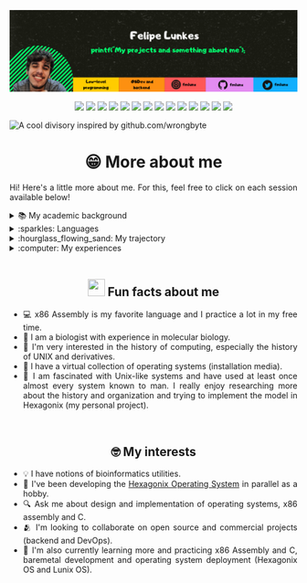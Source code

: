 [![Header](https://raw.githubusercontent.com/felipenlunkes/felipenlunkes/master/img/header.png "My Twitter account")](https://twitter.com/felipeldev/)

<div align="center">

[![](https://img.shields.io/badge/OS-Linux-informational?style=flat&logo=linux&logoColor=white&color=2bbc8a)](https://github.com/felipenlunkes)
[![](https://img.shields.io/badge/OS-FreeBSD-informational?style=flat&logo=freebsd&logoColor=white&color=2bbc8a)](https://github.com/felipenlunkes)
[![](https://img.shields.io/badge/OS-macOS-informational?style=flat&logo=macos&logoColor=white&color=2bbc8a)](https://github.com/felipenlunkes)
[![](https://img.shields.io/badge/OS-Windows-informational?style=flat&logo=windows&logoColor=white&color=2bbc8a)](https://github.com/felipenlunkes)
[![](https://img.shields.io/badge/Code-Make-informational?style=flat&logo=cmake&logoColor=white&color=2bbc8a)](https://github.com/felipenlunkes)
[![](https://img.shields.io/badge/Code-Assembly-informational?style=flat&logo=assembly&logoColor=white&color=2bbc8a)](https://github.com/felipenlunkes)
[![](https://img.shields.io/badge/Code-Java-informational?style=flat&logo=openjdk&logoColor=white&color=2bbc8a)](https://github.com/felipenlunkes)
[![](https://img.shields.io/badge/Code-C-informational?style=flat&logo=c&logoColor=white&color=2bbc8a)](https://github.com/felipenlunkes)
[![](https://img.shields.io/badge/Code-VisualBasic-informational?style=flat&logo=.net&logoColor=white&color=2bbc8a)](https://github.com/felipenlunkes)
[![](https://img.shields.io/badge/Code-Python-informational?style=flat&logo=python&logoColor=white&color=2bbc8a)](https://github.com/felipenlunkes)
[![](https://img.shields.io/badge/Code-Markdown-informational?style=flat&logo=markdown&logoColor=white&color=2bbc8a)](https://github.com/felipenlunkes)
[![](https://img.shields.io/badge/DB-MySQL-informational?style=flat&logo=mysql&logoColor=white&color=2bbc8a)](https://github.com/felipenlunkes)
[![](https://img.shields.io/badge/Shell-Bash-informational?style=flat&logo=gnu-bash&logoColor=white&color=2bbc8a)](https://github.com/felipenlunkes)
[![](https://img.shields.io/badge/Arduino-Arduino-informational?style=flat&logo=arduino&logoColor=white&color=2bbc8a)](https://github.com/felipenlunkes)

</div>

![A cool divisory inspired by github.com/wrongbyte](https://i.imgur.com/waxVImv.png)

<div align="center">

# 😁 More about me

</div>

<div align="justify">

Hi! Here's a little more about me. For this, feel free to click on each session available below!

<details title="My academic background" align='left'>
<br>
<summary align='left'>📚 My academic background</summary>

I have a computer technician from Escola Técnica Vital Brasil (2013) where I became familiar with notions of hardware, robotics, HTML/CSS, Pascal, Delphi, C, Java, SQL and VisualBasic. I've also become a self-taught x86 Assembly developer ever since. During high school with technical training, I worked as a computer instructor for all ages, with the federal government program Telecentros.BR (Brazil).

Later I graduated with a bachelor's degree in Biological Sciences from the Universidade Federal de Minas Gerais (UFMG), with an emphasis on Biotechnology and Health, focusing on the areas of Bioinformatics, Biochemistry and Molecular Biology.

</details>

<details title="Languages" align='left'>
<br>
<summary align='left'>:sparkles: Languages</summary>

| Language      | Proficiency     |
|:-------------:|:---------------:|
| Portuguese    | Fluent (native) |
| English       | Advanced (C1)   |
| Espanish      | Intermediary    |

</details>

<details title="My trajectory" align='left'>
<br>
<summary align='left'>:hourglass_flowing_sand: My trajectory</summary>

My life as a developer started at age 2, when I was introduced to a computer. Later, at age 15, I decided to take a technical course in computer science, which made me fall in love with programming. In this course I learned some languages and learned the basis to seek to learn others on my own.

Also at that time, operating systems aroused a great interest in me. I started using Ubuntu as my main operating system and soon became interested in trying to develop one from scratch. In 2012, I started to develop an operating system based on `Linux from Scratch` tutorials, called Netuno SO. I learned a lot about organizing an operating system, maintaining and operating a Unix-like system, creating and maintaining makefiles and compiling packages, which allowed me to gain a lot of experience in administering a Linux system. This project also ignited my passion for Unix systems even more, which led me to research, study and try to develop an operating system on my own, focusing on a Unix-like model. I started to create projects derived from free operating systems, to learn more about how they work and start my own project.

I'm a loyal open source user and all my projects have been released with some free license (mostly BSD). I am passionate about the design and implementation of operating systems, as well as their administration. I created and maintain a simple and free operating system, for educational purposes, which can be found in my [projects](PROJECTS.en.md). This operating system project stems from my fascination with Unix systems and a desire to better understand how an operating system works and is organized. This project is open to new ideas and collaborations!

</details>

<details title="My experiences" align='left'>
<br>
<summary align='left'>:computer: My experiences</summary>

Today, I have experience in C, x86 Assembly, Java, Pascal, Basic, Visual Basic (.NET) and Python.

</details>

</div>

<!-- Vai funcionar como <!-- Vai funcionar como <hr> -->

<img src="https://i.imgur.com/waxVImv.png" width="100%" height="2px" />

<div align="center">

## <img src="https://c.tenor.com/GocCvG7hs78AAAAi/rocket-joypixels.gif" width="30px" height="30px" /> Fun facts about me

</dev>

<div align="justify">

* :computer: x86 Assembly is my favorite language and I practice a lot in my free time.
* :dna: I am a biologist with experience in molecular biology.
* :orange_book: I'm very interested in the history of computing, especially the history of UNIX and derivatives.
* :dvd: I have a virtual collection of operating systems (installation media).
* :night_with_stars: I am fascinated with Unix-like systems and have used at least once almost every system known to man. I really enjoy researching more about the history and organization and trying to implement the model in Hexagonix (my personal project).

</div>

<!-- Vai funcionar como <!-- Vai funcionar como <hr> -->

<img src="https://i.imgur.com/waxVImv.png" width="100%" height="2px" />

<div align="center">

## :nerd_face: My interests  

</div>

<div align="justify">

* :bulb: I have notions of bioinformatics utilities.
* :construction: I've been developing the [Hexagonix Operating System](https://github.com/hexagonix) in parallel as a hobby.
* :mag: Ask me about design and implementation of operating systems, x86 assembly and C.
* :people_hugging: I'm looking to collaborate on open source and commercial projects (backend and DevOps).
* :sparkling_heart: I'm also currently learning more and practicing x86 Assembly and C, baremetal development and operating system deployment (Hexagonix OS and Lunix OS).

</div>